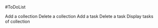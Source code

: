 #ToDoList

Add a collection
Delete a collection
Add a task
Delete a task
Display tasks of collection
